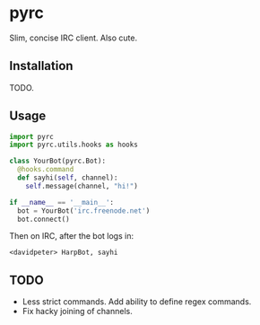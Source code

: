 # pyrc

Slim, concise IRC client. Also cute.

## Installation

TODO.

## Usage

```python
import pyrc
import pyrc.utils.hooks as hooks

class YourBot(pyrc.Bot):
  @hooks.command
  def sayhi(self, channel):
    self.message(channel, "hi!")

if __name__ == '__main__':
  bot = YourBot('irc.freenode.net')
  bot.connect()
```

Then on IRC, after the bot logs in:

```
<davidpeter> HarpBot, sayhi
```

## TODO

* Less strict commands. Add ability to define regex commands.
* Fix hacky joining of channels.
